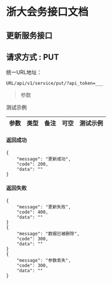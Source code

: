 
# 浙大会务接口文档

## 更新服务接口
## 请求方式 : PUT

统一URL地址：

```
URL/api/v1/service/put/?api_token=___
```


> 参数

测试示例

| 参数 | 类型 | 备注 | 可空 | 测试示例 |
| --- | --- | --- | --- | --- |



#### 返回成功
```
{
    "message": "更新成功",
    "code": 200,
    "data": ""
}
```

#### 返回失败
```
{
    "message": "更新失败",
    "code": 400,
    "data": ""
}
{
    "message": "数据已被删除",
    "code": 300,
    "data": ""
}
{
    "message": "参数丢失",
    "code": 300,
    "data": ""
}
```




